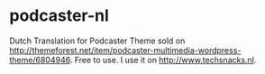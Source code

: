 # podcaster-nl
Dutch Translation for Podcaster Theme sold on http://themeforest.net/item/podcaster-multimedia-wordpress-theme/6804946. Free to use. I use it on http://www.techsnacks.nl.
